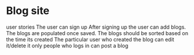 # Blog site
user stories
The user can sign up
After signing up the user can add blogs.
The blogs are populated once saved.
The blogs should be sorted based on the time its created
The particular user who created the blog can edit it/delete it
only people who logs in can post a blog
